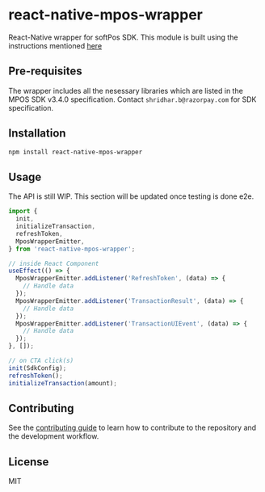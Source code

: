 # react-native-mpos-wrapper

React-Native wrapper for softPos SDK. This module is built using the instructions mentioned [here](https://reactnative.dev/docs/native-modules-setup)

## Pre-requisites

The wrapper includes all the nesessary libraries which are listed in the MPOS SDK v3.4.0 specification. Contact `shridhar.b@razorpay.com` for SDK specification.

## Installation

```sh
npm install react-native-mpos-wrapper
```

## Usage

The API is still WIP. This section will be updated once testing is done e2e.

```js
import {
  init,
  initializeTransaction,
  refreshToken,
  MposWrapperEmitter,
} from 'react-native-mpos-wrapper';

// inside React Component
useEffect(() => {
  MposWrapperEmitter.addListener('RefreshToken', (data) => {
    // Handle data
  });
  MposWrapperEmitter.addListener('TransactionResult', (data) => {
    // Handle data
  });
  MposWrapperEmitter.addListener('TransactionUIEvent', (data) => {
    // Handle data
  });
}, []);

// on CTA click(s)
init(SdkConfig);
refreshToken();
initializeTransaction(amount);
```

## Contributing

See the [contributing guide](CONTRIBUTING.md) to learn how to contribute to the repository and the development workflow.

## License

MIT
